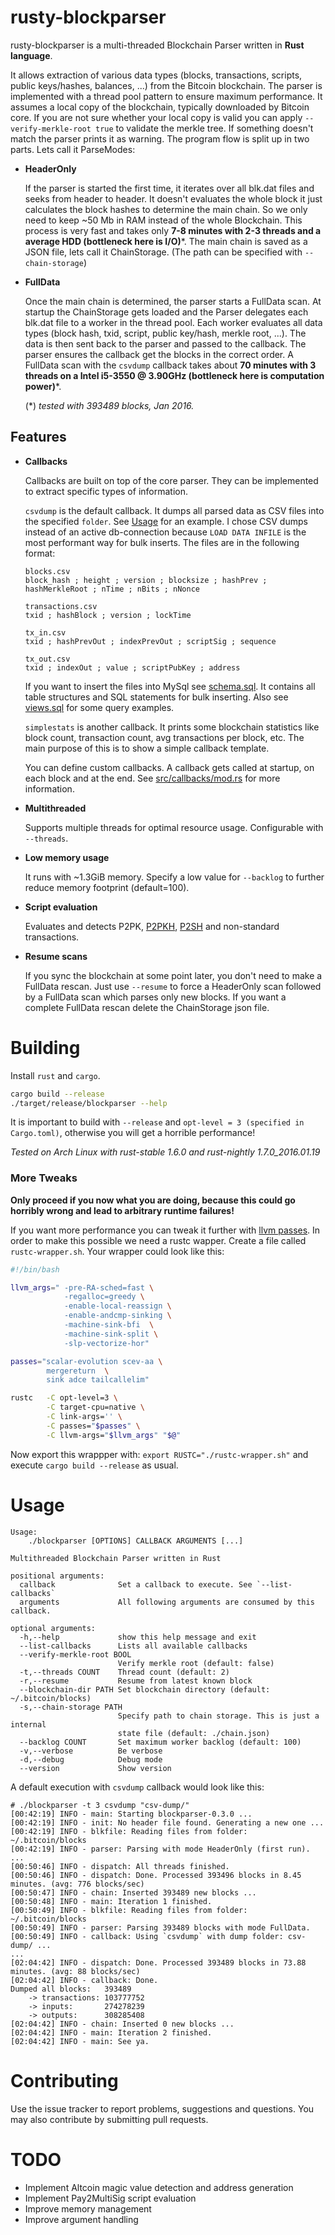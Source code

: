 # rusty-blockparser


rusty-blockparser is a multi-threaded Blockchain Parser written in **Rust language**.

It allows extraction of various data types (blocks, transactions, scripts, public keys/hashes, balances, ...) from the Bitcoin blockchain.
The parser is implemented with a thread pool pattern to ensure maximum performance.
It assumes a local copy of the blockchain, typically downloaded by Bitcoin core. If you are not sure whether your local copy is valid you can apply `--verify-merkle-root true` to validate the merkle tree. If something doesn't match the parser prints it as warning.
The program flow is split up in two parts.
Lets call it ParseModes:

* **HeaderOnly**

    If the parser is started the first time, it iterates over all blk.dat files and seeks from header to header. It doesn't evaluates the whole block it just calculates the block hashes to determine the main chain. So we only need to keep ~50 Mb in RAM instead of the whole Blockchain. This process is very fast and takes only **7-8 minutes with 2-3 threads and a average HDD (bottleneck here is I/O)***.
    The main chain is saved as a JSON file, lets call it ChainStorage. (The path can be specified with `--chain-storage`)


* **FullData**

    Once the main chain is determined, the parser starts a FullData scan.
    At startup the ChainStorage gets loaded and the Parser delegates each blk.dat file to a worker in the thread pool. Each worker evaluates all data types (block hash, txid, script, public key/hash, merkle root, ...). The data is then sent back to the parser and passed to the callback. The parser ensures the callback get the blocks in the correct order.
    A FullData scan with the `csvdump` callback takes about **70 minutes with 3 threads on a Intel i5-3550 @ 3.90GHz (bottleneck here is computation power)***.

    (\*) *tested with 393489 blocks, Jan 2016.*

## Features

* **Callbacks**

    Callbacks are built on top of the core parser. They can be implemented to extract specific types of information.

    `csvdump` is the default callback. It dumps all parsed data as CSV files into the specified `folder`. See [Usage](#Usage) for an example. I chose CSV dumps instead of  an active db-connection because `LOAD DATA INFILE` is the most performant way for bulk inserts.
    The files are in the following format:
    ```
    blocks.csv
    block_hash ; height ; version ; blocksize ; hashPrev ; hashMerkleRoot ; nTime ; nBits ; nNonce
    ```
    ```
    transactions.csv
    txid ; hashBlock ; version ; lockTime
    ```
    ```
    tx_in.csv
    txid ; hashPrevOut ; indexPrevOut ; scriptSig ; sequence
    ```
    ```
    tx_out.csv
    txid ; indexOut ; value ; scriptPubKey ; address
    ```
    If you want to insert the files into MySql see [schema.sql](schema.sql).
    It contains all table structures and SQL statements for bulk inserting. Also see [views.sql](views.sql) for some query examples.

    `simplestats` is another callback. It prints some blockchain statistics like block count, transaction count, avg transactions per block, etc. The main purpose of this is to show a simple callback template.

    You can define custom callbacks. A callback gets called at startup, on each block and at the end. See [src/callbacks/mod.rs](src/callbacks/mod.rs) for more information.

* **Multithreaded**

    Supports multiple threads for optimal resource usage. Configurable with `--threads`.

* **Low memory usage**

    It runs with ~1.3GiB memory. Specify a low value for `--backlog` to further reduce memory footprint (default=100).

* **Script evaluation**

    Evaluates and detects P2PK, [P2PKH](https://en.bitcoin.it/wiki/Transaction#Pay-to-PubkeyHash), [P2SH](https://github.com/bitcoin/bips/blob/master/bip-0016.mediawiki) and non-standard transactions.

* **Resume scans**

    If you sync the blockchain at some point later, you don't need to make a FullData rescan. Just use `--resume` to force a HeaderOnly scan followed by a FullData scan which parses only new blocks. If you want a complete FullData rescan delete the ChainStorage json file.

# Building

 Install `rust` and `cargo`.

```bash
cargo build --release
./target/release/blockparser --help
```

It is important to build with `--release` and `opt-level = 3 (specified in Cargo.toml)`, otherwise you will get a horrible performance!

*Tested on Arch Linux with rust-stable 1.6.0 and rust-nightly 1.7.0_2016.01.19*

### More Tweaks

**Only proceed if you now what you are doing, because this could go horribly wrong and lead to arbitrary runtime failures!**

If you want more performance you can tweak it further with [llvm passes](http://llvm.org/docs/Passes.html).
In order to make this possible we need a rustc wapper. Create a file called `rustc-wrapper.sh`. Your wrapper could look like this:
```bash
#!/bin/bash

llvm_args=" -pre-RA-sched=fast \
            -regalloc=greedy \
            -enable-local-reassign \
            -enable-andcmp-sinking \
            -machine-sink-bfi  \
            -machine-sink-split \
            -slp-vectorize-hor"

passes="scalar-evolution scev-aa \
        mergereturn  \
        sink adce tailcallelim"

rustc   -C opt-level=3 \
        -C target-cpu=native \
        -C link-args='' \
        -C passes="$passes" \
        -C llvm-args="$llvm_args" "$@"
```
Now export this wrappper with: ```export RUSTC="./rustc-wrapper.sh"``` and execute `cargo build --release` as usual.

# Usage
```
Usage:
    ./blockparser [OPTIONS] CALLBACK ARGUMENTS [...]

Multithreaded Blockchain Parser written in Rust

positional arguments:
  callback              Set a callback to execute. See `--list-callbacks`
  arguments             All following arguments are consumed by this callback.

optional arguments:
  -h,--help             show this help message and exit
  --list-callbacks      Lists all available callbacks
  --verify-merkle-root BOOL
                        Verify merkle root (default: false)
  -t,--threads COUNT    Thread count (default: 2)
  -r,--resume           Resume from latest known block
  --blockchain-dir PATH Set blockchain directory (default: ~/.bitcoin/blocks)
  -s,--chain-storage PATH
                        Specify path to chain storage. This is just a internal
                        state file (default: ./chain.json)
  --backlog COUNT       Set maximum worker backlog (default: 100)
  -v,--verbose          Be verbose
  -d,--debug            Debug mode
  --version             Show version
```
A default execution with `csvdump` callback would look like this:
```
# ./blockparser -t 3 csvdump "csv-dump/"
[00:42:19] INFO - main: Starting blockparser-0.3.0 ...
[00:42:19] INFO - init: No header file found. Generating a new one ...
[00:42:19] INFO - blkfile: Reading files from folder: ~/.bitcoin/blocks
[00:42:19] INFO - parser: Parsing with mode HeaderOnly (first run).
...
[00:50:46] INFO - dispatch: All threads finished.
[00:50:46] INFO - dispatch: Done. Processed 393496 blocks in 8.45 minutes. (avg: 776 blocks/sec)
[00:50:47] INFO - chain: Inserted 393489 new blocks ...
[00:50:48] INFO - main: Iteration 1 finished.
[00:50:49] INFO - blkfile: Reading files from folder: ~/.bitcoin/blocks
[00:50:49] INFO - parser: Parsing 393489 blocks with mode FullData.
[00:50:49] INFO - callback: Using `csvdump` with dump folder: csv-dump/ ...
...
[02:04:42] INFO - dispatch: Done. Processed 393489 blocks in 73.88 minutes. (avg: 88 blocks/sec)
[02:04:42] INFO - callback: Done.
Dumped all blocks:   393489
	-> transactions: 103777752
	-> inputs:       274278239
	-> outputs:      308285408
[02:04:42] INFO - chain: Inserted 0 new blocks ...
[02:04:42] INFO - main: Iteration 2 finished.
[02:04:42] INFO - main: See ya.
```

# Contributing

Use the issue tracker to report problems, suggestions and questions. You may also contribute by submitting pull requests.


# TODO

* Implement Altcoin magic value detection and address generation
* Implement Pay2MultiSig script evaluation
* Improve memory management
* Improve argument handling
